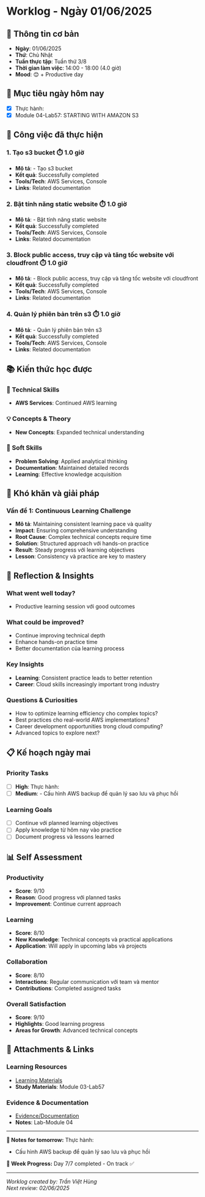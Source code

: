 # Worklog - Ngày 01/06/2025

## 📅 Thông tin cơ bản
- **Ngày**: 01/06/2025
- **Thứ**: Chủ Nhật
- **Tuần thực tập**: Tuần thứ 3/8
- **Thời gian làm việc**: 14:00 - 18:00 (4.0 giờ)
- **Mood**: 😊 + Productive day

## 🎯 Mục tiêu ngày hôm nay
- [x] Thực hành:
- [x] Module 04-Lab57: STARTING WITH AMAZON S3

## 💼 Công việc đã thực hiện

### 1. Tạo s3 bucket ⏱️ 1.0 giờ
- **Mô tả**: - Tạo s3 bucket
- **Kết quả**: Successfully completed
- **Tools/Tech**: AWS Services, Console
- **Links**: Related documentation

### 2. Bật tính năng static website ⏱️ 1.0 giờ
- **Mô tả**: - Bật tính năng static website
- **Kết quả**: Successfully completed
- **Tools/Tech**: AWS Services, Console
- **Links**: Related documentation

### 3. Block public access, truy cập và tăng tốc website với cloudfront ⏱️ 1.0 giờ
- **Mô tả**: - Block public access, truy cập và tăng tốc website với cloudfront
- **Kết quả**: Successfully completed
- **Tools/Tech**: AWS Services, Console
- **Links**: Related documentation

### 4. Quản lý phiên bản trên s3 ⏱️ 1.0 giờ
- **Mô tả**: - Quản lý phiên bản trên s3
- **Kết quả**: Successfully completed
- **Tools/Tech**: AWS Services, Console
- **Links**: Related documentation

## 📚 Kiến thức học được

### 🔧 Technical Skills
- **AWS Services**: Continued AWS learning

### 💡 Concepts & Theory
- **New Concepts**: Expanded technical understanding

### 🤝 Soft Skills
- **Problem Solving**: Applied analytical thinking
- **Documentation**: Maintained detailed records
- **Learning**: Effective knowledge acquisition

## 🚧 Khó khăn và giải pháp

### Vấn đề 1: Continuous Learning Challenge
- **Mô tả**: Maintaining consistent learning pace và quality
- **Impact**: Ensuring comprehensive understanding
- **Root Cause**: Complex technical concepts require time
- **Solution**: Structured approach với hands-on practice
- **Result**: Steady progress với learning objectives
- **Lesson**: Consistency và practice are key to mastery

## 💭 Reflection & Insights

### What went well today?
- Productive learning session với good outcomes

### What could be improved?
- Continue improving technical depth
- Enhance hands-on practice time
- Better documentation của learning process

### Key Insights
- **Learning**: Consistent practice leads to better retention
- **Career**: Cloud skills increasingly important trong industry

### Questions & Curiosities
- How to optimize learning efficiency cho complex topics?
- Best practices cho real-world AWS implementations?
- Career development opportunities trong cloud computing?
- Advanced topics to explore next?

## 📋 Kế hoạch ngày mai

### Priority Tasks
- [ ] **High**: Thực hành:
- [ ] **Medium**: - Cấu hình AWS backup để quản lý sao lưu và phục hồi

### Learning Goals
- [ ] Continue với planned learning objectives
- [ ] Apply knowledge từ hôm nay vào practice
- [ ] Document progress và lessons learned

## 📊 Self Assessment

### Productivity
- **Score**: 9/10
- **Reason**: Good progress với planned tasks
- **Improvement**: Continue current approach

### Learning
- **Score**: 8/10
- **New Knowledge**: Technical concepts và practical applications
- **Application**: Will apply in upcoming labs và projects

### Collaboration
- **Score**: 8/10
- **Interactions**: Regular communication với team và mentor
- **Contributions**: Completed assigned tasks

### Overall Satisfaction
- **Score**: 9/10
- **Highlights**: Good learning progress
- **Areas for Growth**: Advanced technical concepts

## 📎 Attachments & Links

### Learning Resources
- [Learning Materials](https://000057.awsstudygroup.com/)
- **Study Materials**: Module 03-Lab57
### Evidence & Documentation
- [Evidence/Documentation](https://docs.google.com/document/d/1CyF-6mITYucvDq5UFEyQ1f-YjN1GP10p5t7ZceRREjY/edit?usp=sharing)
- **Notes**: Lab-Module 04

---

**📝 Notes for tomorrow:**
Thực hành:
- Cấu hình AWS backup để quản lý sao lưu và phục hồi

**🎯 Week Progress:**
Day 7/7 completed - On track ✅

---
*Worklog created by: Trần Việt Hùng*  
*Next review: 02/06/2025*